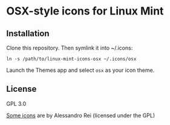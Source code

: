 # OSX-style icons for Linux Mint

## Installation

Clone this repository. Then symlink it into ~/.icons:

```
ln -s /path/to/linux-mint-icons-osx ~/.icons/osx
```

Launch the Themes app and select `osx` as your icon theme.

## License

GPL 3.0

[Some icons](https://www.iconfinder.com/iconsets/DarkGlass_Reworked) are by
Alessandro Rei (licensed under the GPL)
